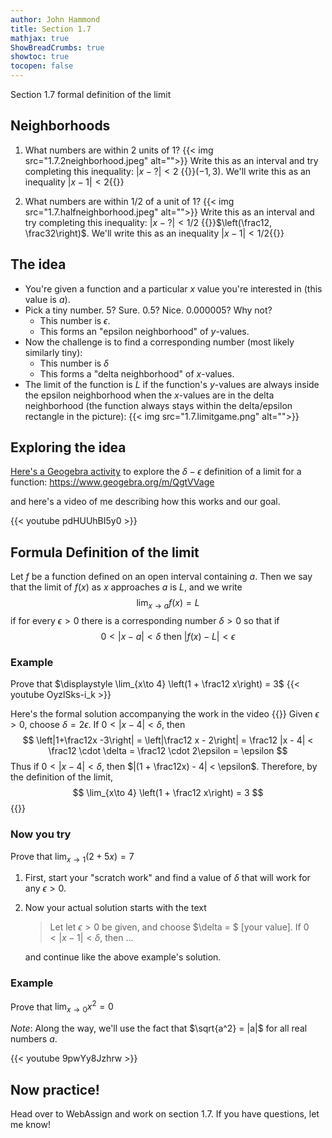 ```yaml
---
author: John Hammond
title: Section 1.7
mathjax: true
ShowBreadCrumbs: true
showtoc: true
tocopen: false
---
```


Section 1.7 formal definition of the limit
<!--more-->

## Neighborhoods

1. What numbers are within 2 units of 1? 
    {{< img src="1.7.2neighborhood.jpeg" alt="">}}
  Write this as an interval and try completing this inequality:
  $| x - ? | < 2$
   {{<spoiler>}}$(-1, 3)$.  We'll write this as an inequality $|x-1| < 2${{</spoiler>}} 

2. What numbers are within 1/2 of a unit of 1? 
  {{< img src="1.7.halfneighborhood.jpeg" alt="">}}
  Write this as an interval and try completing this inequality:
  $| x - ? | < 1/2$
    {{<spoiler>}}$\left(\frac12, \frac32\right)$.  We'll write this as an inequality $|x-1| < 1/2${{</spoiler>}} 


## The idea

- You're given a function and a particular $x$ value you're interested in (this value is $a$).
- Pick a tiny number. 5? Sure. 0.5? Nice. 0.000005? Why not? 
  - This number is $\epsilon$.
  - This forms an "epsilon neighborhood" of $y$-values. 
- Now the challenge is to find a corresponding number (most likely similarly tiny):
  - This number is $\delta$
  - This forms a "delta neighborhood" of $x$-values. 
- The limit of the function is $L$ if the function's $y$-values are always inside the epsilon neighborhood when the $x$-values are in the delta neighborhood  (the function always stays within the delta/epsilon rectangle in the picture): 
{{< img src="1.7.limitgame.png" alt="">}}

## Exploring the idea
[Here's a Geogebra activity](https://www.geogebra.org/m/QgtVVage) to explore the $\delta-\epsilon$ definition of a limit for a function: 
https://www.geogebra.org/m/QgtVVage

and here's a video of me describing how this works and our goal. 

{{< youtube pdHUUhBI5y0 >}}

## Formula Definition of the limit

Let $f$ be a function defined on an open interval containing $a$. Then we say that the limit of $f(x)$ as $x$ approaches $a$ is $L$, and we write 
$$
\lim_{x\to a} f(x) = L
$$
if for every $\epsilon > 0$ there is a corresponding number $\delta > 0$ so that if 
$$
0 < |x - a| < \delta \text{  then  } |f(x) - L| < \epsilon
$$


### Example 
Prove that $\displaystyle \lim_{x\to 4} \left(1 + \frac12 x\right) = 3$
{{< youtube OyzlSks-i_k >}}

Here's the formal solution accompanying the work in the video
{{<spoiler>}}
Given $\epsilon > 0$, choose $\delta = 2\epsilon$. 
If $0 < |x-4| < \delta$, then 
$$
\left|1+\frac12x -3\right| = \left|\frac12 x - 2\right| = \frac12 |x - 4| < \frac12 \cdot \delta = \frac12 \cdot 2\epsilon = \epsilon
$$
Thus if $0 < |x-4| < \delta$, then $|(1 + \frac12x) - 4| < \epsilon$.
Therefore, by the definition of the limit,
$$
\lim_{x\to 4} \left(1 + \frac12 x\right) = 3
$$
{{</spoiler>}}

### Now you try
Prove that $\displaystyle \lim_{x\to 1} \left(2 + 5x\right) = 7$

1. First, start your "scratch work" and find a value of $\delta$ that will work for any $\epsilon > 0$.
2. Now your actual solution starts with the text
    > Let let $\epsilon >0$ be given, and choose $\delta = $ [your value]. 
If $0 < |x-1| < \delta$, then ...
   
   and continue like the above example's solution.

### Example
Prove that $\displaystyle \lim_{x\to 0} x^2 = 0$

*Note*: Along the way, we'll use the fact that $\sqrt{a^2} = |a|$ for all real numbers $a$. 

{{< youtube 9pwYy8Jzhrw >}}

##  Now practice!

Head over to WebAssign and work on section 1.7. If you have questions, let me know!

